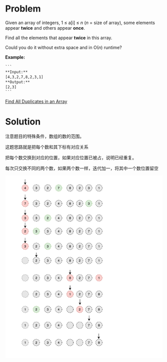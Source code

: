 
# Problem

Given an array of integers, 1 ≤ a[i] ≤ _n_ (_n_ = size of array), some
elements appear **twice** and others appear **once**.

Find all the elements that appear **twice** in this array.

Could you do it without extra space and in O(_n_) runtime?

**Example:**  

    ```
    **Input:**
    [4,3,2,7,8,2,3,1]
    **Output:**
    [2,3]
    ```



[Find All Duplicates in an Array](https://leetcode.com/problems/find-all-duplicates-in-an-array)

# Solution


注意题目的特殊条件，数组的数的范围。

这题思路就是把每个数和其下标有对应关系

把每个数交换到对应的位置，如果对应位置已被占，说明已经重复。

每次只交换不同的两个数，如果两个数一样，迭代加一，将其中一个数位置留空



![](442-find-all-duplicates-in-an-array.png)